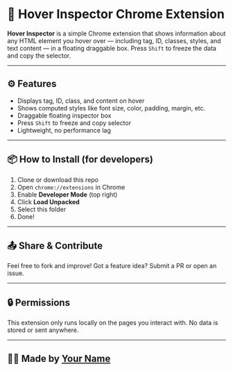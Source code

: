 # 🧐 Hover Inspector Chrome Extension

**Hover Inspector** is a simple Chrome extension that shows information about any HTML element you hover over — including tag, ID, classes, styles, and text content — in a floating draggable box. Press `Shift` to freeze the data and copy the selector.

---

## ⚙️ Features

- Displays tag, ID, class, and content on hover
- Shows computed styles like font size, color, padding, margin, etc.
- Draggable floating inspector box
- Press `Shift` to freeze and copy selector
- Lightweight, no performance lag

---

## 📦 How to Install (for developers)

1. Clone or download this repo
2. Open `chrome://extensions` in Chrome
3. Enable **Developer Mode** (top right)
4. Click **Load Unpacked**
5. Select this folder
6. Done!

---

## 📤 Share & Contribute

Feel free to fork and improve! Got a feature idea? Submit a PR or open an issue.

---

## 🔒 Permissions

This extension only runs locally on the pages you interact with. No data is stored or sent anywhere.

---

## 🧑‍💻 Made by [Your Name](https://yourwebsite.com)
